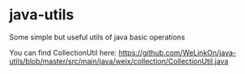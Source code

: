 # java-utils
Some simple but useful utils of java basic operations

You can find CollectionUtil here:
https://github.com/WeLinkOn/java-utils/blob/master/src/main/java/weix/collection/CollectionUtil.java
